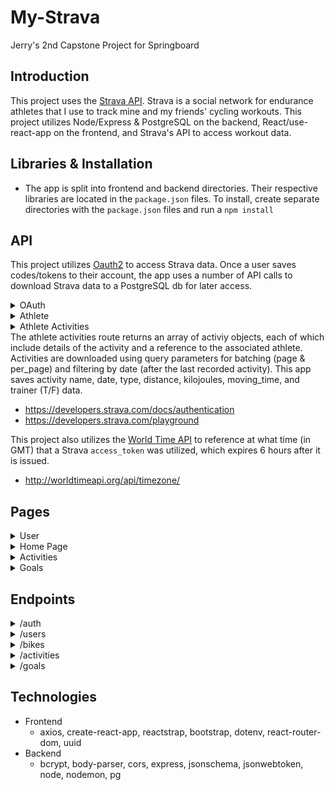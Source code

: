# My-Strava

Jerry's 2nd Capstone Project for Springboard

## Introduction

This project uses the [Strava API](https://developers.strava.com/docs/reference). Strava is a social network for endurance athletes that I use to track mine and my friends' cycling workouts. This project utilizes Node/Express & PostgreSQL on the backend, React/use-react-app on the frontend, and Strava's API to access workout data.

## Libraries & Installation

- The app is split into frontend and backend directories. Their respective libraries are located in the `package.json` files. To install, create separate directories with the `package.json` files and run a `npm install`

## API
This project utilizes [Oauth2](https://developers.strava.com/docs/authentication/) to access Strava data. Once a user saves codes/tokens to their account, the app uses a number of API calls to download Strava data to a PostgreSQL db for later access.

<details>
  <summary>OAuth</summary>
  <strong>[Strava Authentication](https://developers.strava.com/docs/authentication/)</strong>
  This app connects to Strava using Oauth once (saving the generated auth_code), exchanges credentials for access & refresh tokens, and uses those tokens to download user activity data on subsequent sign-ins. A full explanation for this process is detailed in the [Strava Developers documentation](https://developers.strava.com/docs/authentication/)
</details>
<details>
  <summary>Athlete</summary>
  <strong>[GET /athlete](https://developers.strava.com/playground/#/Athletes/getLoggedInAthlete)</strong>
  The athlete route returns profile data for Strava athletes. This app saves the athlete id and their bikes from the returned object.
</details>
<details>
  <summary>Athlete Activities</summary>
  <strong>[GET /athlete/activities](https://developers.strava.com/playground/#/Activities/getLoggedInAthleteActivities)</strong>
</details>
The athlete activities route returns an array of activiy objects, each of which include details of the activity and a reference to the associated athlete. Activities are downloaded using query parameters for batching (page & per_page) and filtering by date (after the last recorded activity). This app saves activity name, date, type, distance, kilojoules, moving_time, and trainer (T/F) data.

- https://developers.strava.com/docs/authentication
- https://developers.strava.com/playground

This project also utilizes the [World Time API](http://worldtimeapi.org/) to reference at what time (in GMT) that a Strava `access_token` was utilized, which expires 6 hours after it is issued.
- http://worldtimeapi.org/api/timezone/

## Pages
<details>
  <summary>User</summary>
  - Signup **/signup**
  - Login **/login**
  - User Update **/user-login** - 1) lists Strava athlete info or links to a one-time process for linking to Strava data & 2) form to update user profile information
</details>
<details>
  <summary>Home Page</summary>
  - **/** - displays message to sign into app or displays latest Activities and Goals w/ links to view Activities and Goals pages
</details>
<details>
  <summary>Activities</summary>
  - Activities page **/activities** - list of activities with stats for date, distance, and calories and navigation to view more activities
  - ActivityDetail page **/activities/{{activity_id}} - for listing additional activity details- 
</details>
<details>  
  <summary>Goals</summary>
  - Goals page **/goals** - with previously input goals for date, distance, or calories, and navigation to view more goals)
  - GoalDetail page **/goals/{{goal_id}} - for listing additional goal details
  - Goal Setting page **/goals/new** - to post weekly, monthly, and yearly goals
</details>
  
## Endpoints
<details>
<summary>/auth</summary>
  - GET /strava/callback - endpoint that Strava redirects to after Oauth verification; saves a one-time Strava auth_code for Strava token exchange
  - POST /strava/tokens - saves user's Strava refresh_token and access_token
  - POST /token - authenticates user and returns jwt to authenticate future requests
  - POST /register - registers users to app
</details>
<details>
<summary>/users</summary>
  - GET /{{username}} - returns user profile data
  - PATCH /{{username}} - updates user profile
  - GET /{{username}}/bikes - returns an array of user bikes
  - GET /{{username}}/goals - returns an array of user goals
  - GET /{{username}}/goals-count - returns an object with the number of user's goal records
  - GET /{{username}}/details - returns extra user details, including token information
</details>
<details>
<summary>/bikes</summary>
  - POST / - saves an array of bike data
  - GET /{{bike_id}} - returns bike data
  - GET / - returns an array of user's bikes
  - DELETE /{{bike_id}} - deletes the selected bike
</details>
<details>
<summary>/activities</summary>
  - POST / - saves an array of activities (of data downloaded from Strava)
  - GET / - returns an array of user's activities, using parameters to specify the size of the array and the page number (starting from 1) to retrieve 
  - GET /count - returns an object with count of user's activities
  - GET /{{activity_id}} - returns details of the selected activity
  - DELETE /{{activity_id}} - deletes the selected activity
</details>
<details>
  <summary>/goals</summary>
  - POST / - saves a new user goal
  - GET /{{goal_id}} - returns the selected user goal
  - PATCH /{{goal_id}} - updates the selected user goal
  - DELETE /{{goal_id}} - deletes the selected user goal
</details>

## Technologies
- Frontend
  - axios, create-react-app, reactstrap, bootstrap, dotenv, react-router-dom, uuid
- Backend
  - bcrypt, body-parser, cors, express, jsonschema, jsonwebtoken, node, nodemon, pg
